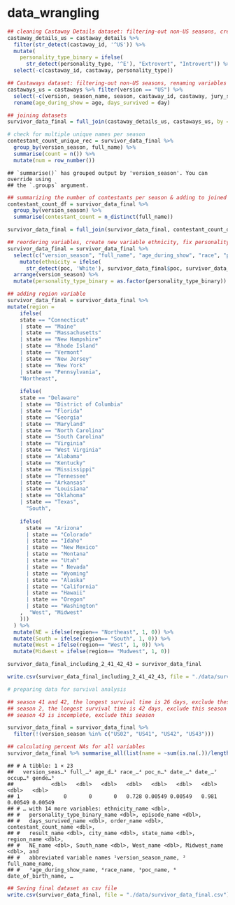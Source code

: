 data_wrangling
================

``` r
## cleaning Castaway Details dataset: filtering-out non-US seasons, creating personality type variable
castaway_details_us = castaway_details %>% 
  filter(str_detect(castaway_id, '^US')) %>%
  mutate(
    personality_type_binary = ifelse(
      str_detect(personality_type, '^E'), "Extrovert", "Introvert")) %>%
  select(-c(castaway_id, castaway, personality_type))

## Castaways dataset: filtering-out non-US seasons, renaming variables
castaways_us = castaways %>% filter(version == "US") %>%
  select(-c(version, season_name, season, castaway_id, castaway, jury_status, original_tribe)) %>%
  rename(age_during_show = age, days_survived = day)

## joining datasets
survivor_data_final = full_join(castaway_details_us, castaways_us, by = "full_name")

# check for multiple unique names per season
contestant_count_unique_rec = survivor_data_final %>%
  group_by(version_season, full_name) %>%
  summarise(count = n()) %>%
  mutate(num = row_number())
```

    ## `summarise()` has grouped output by 'version_season'. You can override using
    ## the `.groups` argument.

``` r
## summarizing the number of contestants per season & adding to joined dataset
contestant_count_df = survivor_data_final %>%
  group_by(version_season) %>%
  summarise(contestant_count = n_distinct(full_name))

survivor_data_final = full_join(survivor_data_final, contestant_count_df, by = "version_season")

## reordering variables, create new variable ethnicity, fix personality type variable
survivor_data_final = survivor_data_final %>%
  select(c("version_season", "full_name", "age_during_show", "race", "poc", "date_of_birth", "date_of_death", "occupation", "gender", "ethnicity", "personality_type_binary", "episode", "days_survived", "order", "contestant_count", "result", "city", "state")) %>% 
    mutate(ethnicity = ifelse(
      str_detect(poc, 'White'), survivor_data_final$poc, survivor_data_final$race)) %>% 
  arrange(version_season) %>%
  mutate(personality_type_binary = as.factor(personality_type_binary))

## adding region variable
survivor_data_final = survivor_data_final %>%
mutate(region = 
    ifelse(
    state == "Connecticut" 
    | state == "Maine" 
    | state == "Massachusetts" 
    | state == "New Hampshire"
    | state == "Rhode Island"
    | state == "Vermont" 
    | state == "New Jersey" 
    | state == "New York" 
    | state == "Pennsylvania", 
    "Northeast",
    
    ifelse(
    state == "Delaware" 
    | state == "District of Columbia" 
    | state == "Florida" 
    | state == "Georgia" 
    | state == "Maryland" 
    | state == "North Carolina"
    | state == "South Carolina" 
    | state == "Virginia"
    | state == "West Virginia" 
    | state == "Alabama"
    | state == "Kentucky" 
    | state == "Mississippi"
    | state == "Tennessee" 
    | state == "Arkansas" 
    | state == "Louisiana" 
    | state == "Oklahoma" 
    | state == "Texas", 
      "South", 
      
    ifelse(
      state == "Arizona"
      | state == "Colorado"
      | state == "Idaho"
      | state == "New Mexico"
      | state == "Montana"
      | state == "Utah" 
      | state == " Nevada"
      | state == "Wyoming"
      | state == "Alaska"
      | state == "California"
      | state == "Hawaii"
      | state == "Oregon"
      | state == "Washington"
    ,  "West", "Midwest"
    )))
  ) %>%
  mutate(NE = ifelse(region== "Northeast", 1, 0)) %>%
  mutate(South = ifelse(region== "South", 1, 0)) %>%
  mutate(West = ifelse(region== "West", 1, 0)) %>%
  mutate(Midwest = ifelse(region== "Mudwest", 1, 0))

survivor_data_final_including_2_41_42_43 = survivor_data_final

write.csv(survivor_data_final_including_2_41_42_43, file = "./data/survivor_data_final_including_2_41_42_43.csv")

# preparing data for survival analysis

## season 41 and 42, the longest survival time is 26 days, exclude these seasons
## season 2, the longest survival time is 42 days, exclude this season
## season 43 is incomplete, exclude this season

survivor_data_final = survivor_data_final %>%
  filter(!(version_season %in% c("US02", "US41", "US42", "US43")))

## calculating percent NAs for all variables
survivor_data_final %>% summarise_all(list(name = ~sum(is.na(.))/length(.)))
```

    ## # A tibble: 1 × 23
    ##   version_seas…¹ full_…² age_d…³ race_…⁴ poc_n…⁵ date_…⁶ date_…⁷ occup…⁸ gende…⁹
    ##            <dbl>   <dbl>   <dbl>   <dbl>   <dbl>   <dbl>   <dbl>   <dbl>   <dbl>
    ## 1              0       0       0   0.728 0.00549 0.00549   0.981 0.00549 0.00549
    ## # … with 14 more variables: ethnicity_name <dbl>,
    ## #   personality_type_binary_name <dbl>, episode_name <dbl>,
    ## #   days_survived_name <dbl>, order_name <dbl>, contestant_count_name <dbl>,
    ## #   result_name <dbl>, city_name <dbl>, state_name <dbl>, region_name <dbl>,
    ## #   NE_name <dbl>, South_name <dbl>, West_name <dbl>, Midwest_name <dbl>, and
    ## #   abbreviated variable names ¹​version_season_name, ²​full_name_name,
    ## #   ³​age_during_show_name, ⁴​race_name, ⁵​poc_name, ⁶​date_of_birth_name, …

``` r
## Saving final dataset as csv file
write.csv(survivor_data_final, file = "./data/survivor_data_final.csv")
```
